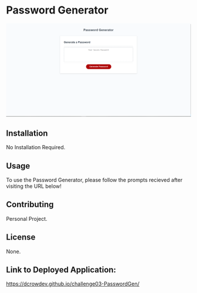# Password Generator

![Image of password generator.](./Assets/images/Capture.PNG)

## Installation

No Installation Required.

## Usage

To use the Password Generator, please follow the prompts recieved after visiting the URL below!


## Contributing

Personal Project.

## License

None.

## Link to Deployed Application:

https://dcrowdev.github.io/challenge03-PasswordGen/
